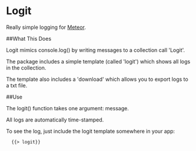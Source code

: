 Logit
=====

Really simple logging for [Meteor](http://meteor.com).

##What This Does

Logit mimics console.log() by writing messages to a collection call 'Logit'.

The package includes a simple template (called 'logit') which shows all logs in the collection.

The template also includes a 'download'  which allows you to export logs to a txt file.

##Use

The logit() function takes one argument: message.

All logs are automatically time-stamped.

To see the log, just include the logit template somewhere in your app:

```html
  {{> logit}}
```
